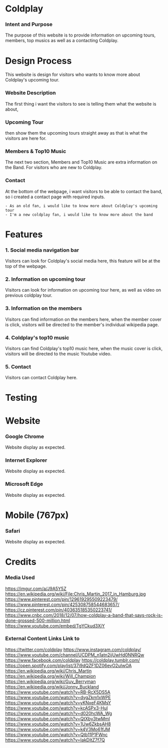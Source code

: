# **Coldplay**
### Intent and Purpose
The purpose of this website is to provide information on upcoming tours, members, top musics as well as a contacting Coldplay.

# **Design Process**
This website is design for visitors who wants to know more about Coldplay's upcoming tour. 

### Website Description
The first thing i want the visitors to see is telling them what the website is about, 

### Upcoming Tour
then show them the upcoming tours straight away as that is what the visitors are here for.

### Members & Top10 Music
The next two section, Members and Top10 Music are extra information on the Band. For visitors who are new to Coldplay.

### Contact
At the bottom of the webpage, i want visitors to be able to contact the band, so i created a contact page with required inputs.

	- As an old fan, i would like to know more about Coldplay's upcoming tour
	- I'm a new coldplay fan, i would like to know more about the band


# **Features**
### 1. Social media navigation bar
Visitors can look for Coldplay's social media here, this feature will be at the top of the webpage.

### 2. Information on upcoming tour
Visitors can look for information on upcoming tour here, as well as video on previous coldplay tour.

### 3. Information on the members
Visitors can find information on the members here, when the member cover is click, visitors will be directed to the member's individual wikipedia page.

### 4. Coldplay's top10 music
Visitors can find Coldplay's top10 music here, when the music cover is click, visitors will be directed to the music Youtube video.

### 5. Contact
Visitors can contact Coldplay here. 


# **Testing**

# **Website**
### Google Chrome
Website display as expected.

### Internet Explorer
Website display as expected.

### Microsoft Edge
Website display as expected.

# **Mobile (767px)**
### Safari
Website display as expected.


# **Credits**
### Media Used
https://imgur.com/a/J9A5Y5Z
https://en.wikipedia.org/wiki/File:Chris_Martin_2017_in_Hamburg.jpg
https://www.pinterest.com/pin/129619295509223479/
https://www.pinterest.com/pin/425308758544683657/
https://cz.pinterest.com/pin/403635185350223741/
https://www.cnbc.com/2018/12/07/how-coldplay-a-band-that-says-rock-is-done-grossed-500-million.html
https://www.youtube.com/embed/TgYCkud3XjY


### External Content Links Link to
https://twitter.com/coldplay
https://www.instagram.com/coldplay/
https://www.youtube.com/channel/UCDPM_n1atn2ijUwHd0NNRQw
https://www.facebook.com/coldplay
https://coldplay.tumblr.com/
https://open.spotify.com/playlist/37i9dQZF1DZ06evO2uIwOA
https://en.wikipedia.org/wiki/Chris_Martin
https://en.wikipedia.org/wiki/Will_Champion
https://en.wikipedia.org/wiki/Guy_Berryman
https://en.wikipedia.org/wiki/Jonny_Buckland
https://www.youtube.com/watch?v=RB-RcX5DS5A
https://www.youtube.com/watch?v=dvgZkm1xWPE
https://www.youtube.com/watch?v=yKNxeF4KMsY
https://www.youtube.com/watch?v=kcASPx3-HuI
https://www.youtube.com/watch?v=d020hcWA_Wg
https://www.youtube.com/watch?v=QtXby3twMmI
https://www.youtube.com/watch?v=1Uw6ZkbsAH8
https://www.youtube.com/watch?v=k4V3Mo61fJM
https://www.youtube.com/watch?v=Qtb11P1FWnc
https://www.youtube.com/watch?v=IakDItZ7f7Q
